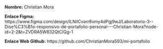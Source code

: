 <p><strong>Nombre:</strong> Christian Mora</p>
<p><strong>Enlace Figma:</strong> https://www.figma.com/design/ILNilCvarr8vmy4dPgj9wJ/Laboratorio-3--Dise%C3%B1o-responsivo-de-portafolio-personal---Christian-Mora?node-id=2-2&t=ZVDRA5W832QtClQg-1</p>
<p><strong>Enlace Web Github:</strong> https://github.com/ChristianMora593/mi-portafolio</p>
